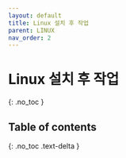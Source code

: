 ```yaml
---
layout: default
title: Linux 설치 후 작업
parent: LINUX
nav_order: 2
---
```


# Linux 설치 후 작업
{: .no_toc }

## Table of contents
{: .no_toc .text-delta }


